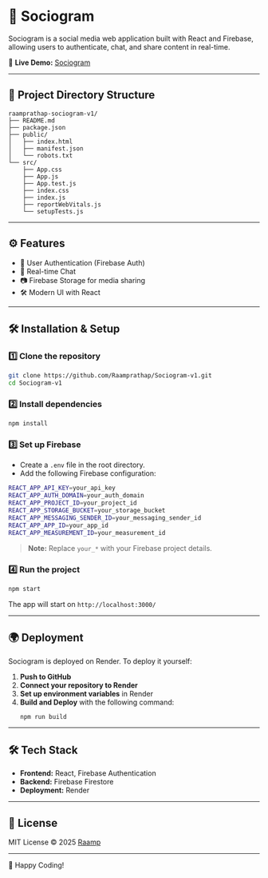 # 📸 Sociogram

Sociogram is a social media web application built with React and Firebase, allowing users to authenticate, chat, and share content in real-time.

🚀 **Live Demo:** [Sociogram](https://sociogram-v1.onrender.com)

---

## 📁 Project Directory Structure

```
raamprathap-sociogram-v1/
├── README.md
├── package.json
├── public/
│   ├── index.html
│   ├── manifest.json
│   └── robots.txt
└── src/
    ├── App.css
    ├── App.js
    ├── App.test.js
    ├── index.css
    ├── index.js
    ├── reportWebVitals.js
    └── setupTests.js
```

---

## ⚙️ Features

- 🔑 User Authentication (Firebase Auth)
- 💬 Real-time Chat
- 📷 Firebase Storage for media sharing
- 🛠️ Modern UI with React

---

## 🛠 Installation & Setup

### **1️⃣ Clone the repository**
```sh
git clone https://github.com/Raamprathap/Sociogram-v1.git
cd Sociogram-v1
```

### **2️⃣ Install dependencies**
```sh
npm install
```

### **3️⃣ Set up Firebase**
- Create a `.env` file in the root directory.
- Add the following Firebase configuration:

```sh
REACT_APP_API_KEY=your_api_key
REACT_APP_AUTH_DOMAIN=your_auth_domain
REACT_APP_PROJECT_ID=your_project_id
REACT_APP_STORAGE_BUCKET=your_storage_bucket
REACT_APP_MESSAGING_SENDER_ID=your_messaging_sender_id
REACT_APP_APP_ID=your_app_id
REACT_APP_MEASUREMENT_ID=your_measurement_id
```

> **Note:** Replace `your_*` with your Firebase project details.

### **4️⃣ Run the project**
```sh
npm start
```

The app will start on `http://localhost:3000/`

---

## 🌍 Deployment

Sociogram is deployed on Render. To deploy it yourself:

1. **Push to GitHub**
2. **Connect your repository to Render**
3. **Set up environment variables** in Render
4. **Build and Deploy** with the following command:
   ```sh
   npm run build
   ```

---

## 🛠 Tech Stack

- **Frontend:** React, Firebase Authentication
- **Backend:** Firebase Firestore
- **Deployment:** Render

---

## 📜 License

MIT License © 2025 [Raamp](https://github.com/Raamprathap)

---

🚀 Happy Coding!

